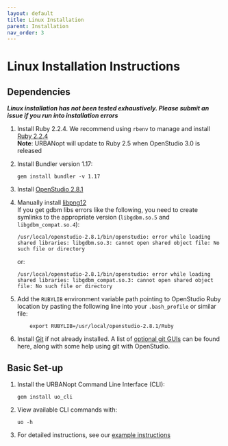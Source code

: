 ```yaml
---
layout: default
title: Linux Installation
parent: Installation
nav_order: 3
---
```


# Linux Installation Instructions

## Dependencies

**_Linux installation has not been tested exhaustively. Please submit an issue if you run into installation errors_**

1. Install Ruby 2.2.4.  We recommend using `rbenv` to manage and install [Ruby 2.2.4](https://github.com/rbenv/rbenv#installation)  
 **Note**: URBANopt will update to Ruby 2.5 when OpenStudio 3.0 is released
 1. Install Bundler version 1.17:

	```terminal
	gem install bundler -v 1.17
	```
1. Install [OpenStudio 2.8.1](https://github.com/NREL/OpenStudio/releases/tag/v2.8.1)  
1. Manually install [libpng12](https://www.linuxuprising.com/2018/05/fix-libpng12-0-missing-in-ubuntu-1804.html)  
If you get gdbm libs errors like the following, you need to create symlinks to the appropriate version (`libgdbm.so.5` and `libgdbm_compat.so.4`):

	```terminal
	/usr/local/openstudio-2.8.1/bin/openstudio: error while loading shared libraries: libgdbm.so.3: cannot open shared object file: No such file or directory
	```

	or:

	```terminal
	/usr/local/openstudio-2.8.1/bin/openstudio: error while loading shared libraries: libgdbm_compat.so.3: cannot open shared object file: No such file or directory
	```


1. Add the `RUBYLIB` environment variable path pointing to OpenStudio Ruby location by pasting the following line into your `.bash_profile` or similar file: 

	```terminal
		export RUBYLIB=/usr/local/openstudio-2.8.1/Ruby
	```

1. Install [Git](https://git-scm.com/) if not already installed. A list of [optional git
   GUIs](https://github.com/NREL/OpenStudio/wiki/Using-OpenStudio-with-Git-and-GitHub)
   can be found here,
   along with some help using git with OpenStudio. 

## Basic Set-up

1. Install the URBANopt Command Line Interface (CLI):

    ```terminal
    gem install uo_cli
    ```

1. View available CLI commands with:

    ```terminal
    uo -h
    ```

1. For detailed instructions, see our [example instructions](../usage/run_example.md)
